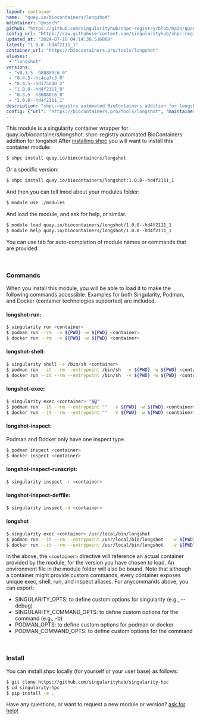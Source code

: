 ```yaml
---
layout: container
name:  "quay.io/biocontainers/longshot"
maintainer: "@vsoch"
github: "https://github.com/singularityhub/shpc-registry/blob/main/quay.io/biocontainers/longshot/container.yaml"
config_url: "https://raw.githubusercontent.com/singularityhub/shpc-registry/main/quay.io/biocontainers/longshot/container.yaml"
updated_at: "2024-07-18 04:14:30.516888"
latest: "1.0.0--hd4f2111_1"
container_url: "https://biocontainers.pro/tools/longshot"
aliases:
 - "longshot"
versions:
 - "v0.3.5--h80880c6_0"
 - "0.4.5--hc4ca7c3_0"
 - "0.4.5--hd175d40_2"
 - "1.0.0--hd4f2111_0"
 - "0.3.5--h80880c6_0"
 - "1.0.0--hd4f2111_1"
description: "shpc-registry automated BioContainers addition for longshot"
config: {"url": "https://biocontainers.pro/tools/longshot", "maintainer": "@vsoch", "description": "shpc-registry automated BioContainers addition for longshot", "latest": {"1.0.0--hd4f2111_1": "sha256:4ef1476883b376b0a91a010f9c011fb23670d29410b4974ca1421aadad30d7b9"}, "tags": {"v0.3.5--h80880c6_0": "sha256:8115bbdc19c0cf173a10bbffe22522ea83a7ae3a1fd0ecb46cf069a45ad1c88e", "0.4.5--hc4ca7c3_0": "sha256:2875eb55c1c48050e3cc7bb218710e2dccd6f5c43b9065b9debb7d8b96490f05", "0.4.5--hd175d40_2": "sha256:1bf8278e82945cc7a8ca7eee3a71a84c43dd89f598da5cb64f458ae9cc535af8", "1.0.0--hd4f2111_0": "sha256:52494d2eabe6c6c3f34d91331b1b96a120dd50616e9702f4c6c53ca193e1ced0", "0.3.5--h80880c6_0": "sha256:cd025da0abd4c6bbe31ad51837804864f34284e7279f25b68d0731b6859c0077", "1.0.0--hd4f2111_1": "sha256:4ef1476883b376b0a91a010f9c011fb23670d29410b4974ca1421aadad30d7b9"}, "docker": "quay.io/biocontainers/longshot", "aliases": {"longshot": "/usr/local/bin/longshot"}}
---
```


This module is a singularity container wrapper for quay.io/biocontainers/longshot.
shpc-registry automated BioContainers addition for longshot
After [installing shpc](#install) you will want to install this container module:


```bash
$ shpc install quay.io/biocontainers/longshot
```

Or a specific version:

```bash
$ shpc install quay.io/biocontainers/longshot:1.0.0--hd4f2111_1
```

And then you can tell lmod about your modules folder:

```bash
$ module use ./modules
```

And load the module, and ask for help, or similar.

```bash
$ module load quay.io/biocontainers/longshot/1.0.0--hd4f2111_1
$ module help quay.io/biocontainers/longshot/1.0.0--hd4f2111_1
```

You can use tab for auto-completion of module names or commands that are provided.

<br>

### Commands

When you install this module, you will be able to load it to make the following commands accessible.
Examples for both Singularity, Podman, and Docker (container technologies supported) are included.

#### longshot-run:

```bash
$ singularity run <container>
$ podman run --rm  -v ${PWD} -w ${PWD} <container>
$ docker run --rm  -v ${PWD} -w ${PWD} <container>
```

#### longshot-shell:

```bash
$ singularity shell -s /bin/sh <container>
$ podman run --it --rm --entrypoint /bin/sh  -v ${PWD} -w ${PWD} <container>
$ docker run --it --rm --entrypoint /bin/sh  -v ${PWD} -w ${PWD} <container>
```

#### longshot-exec:

```bash
$ singularity exec <container> "$@"
$ podman run --it --rm --entrypoint ""  -v ${PWD} -w ${PWD} <container> "$@"
$ docker run --it --rm --entrypoint ""  -v ${PWD} -w ${PWD} <container> "$@"
```

#### longshot-inspect:

Podman and Docker only have one inspect type.

```bash
$ podman inspect <container>
$ docker inspect <container>
```

#### longshot-inspect-runscript:

```bash
$ singularity inspect -r <container>
```

#### longshot-inspect-deffile:

```bash
$ singularity inspect -d <container>
```


#### longshot

```bash
$ singularity exec <container> /usr/local/bin/longshot
$ podman run --it --rm --entrypoint /usr/local/bin/longshot   -v ${PWD} -w ${PWD} <container> -c " $@"
$ docker run --it --rm --entrypoint /usr/local/bin/longshot   -v ${PWD} -w ${PWD} <container> -c " $@"
```



In the above, the `<container>` directive will reference an actual container provided
by the module, for the version you have chosen to load. An environment file in the
module folder will also be bound. Note that although a container
might provide custom commands, every container exposes unique exec, shell, run, and
inspect aliases. For anycommands above, you can export:

 - SINGULARITY_OPTS: to define custom options for singularity (e.g., --debug)
 - SINGULARITY_COMMAND_OPTS: to define custom options for the command (e.g., -b)
 - PODMAN_OPTS: to define custom options for podman or docker
 - PODMAN_COMMAND_OPTS: to define custom options for the command

<br>

### Install

You can install shpc locally (for yourself or your user base) as follows:

```bash
$ git clone https://github.com/singularityhub/singularity-hpc
$ cd singularity-hpc
$ pip install -e .
```

Have any questions, or want to request a new module or version? [ask for help!](https://github.com/singularityhub/singularity-hpc/issues)